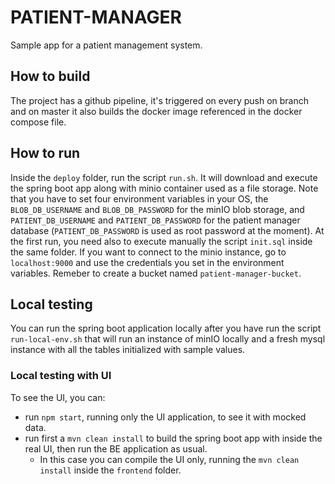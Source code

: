 # PATIENT-MANAGER

Sample app for a patient management system.

## How to build

The project has a github pipeline, it's triggered on every push on branch and on master it also builds the docker image
referenced in the docker compose file.

## How to run

Inside the `deploy` folder, run the script `run.sh`. It will download and execute the spring boot app along with minio
container used as a file storage.
Note that you have to set four environment variables in your OS, the `BLOB_DB_USERNAME` and `BLOB_DB_PASSWORD` for the
minIO blob storage, and `PATIENT_DB_USERNAME` and `PATIENT_DB_PASSWORD` for the patient manager database
(`PATIENT_DB_PASSWORD` is used as root password at the moment).
At the first run, you need also to execute manually the script `init.sql` inside the same folder. 
If you want to connect to the minio instance, go to `localhost:9000` and use the credentials you set in the environment
variables. Remeber to create a bucket named `patient-manager-bucket`.

## Local testing

You can run the spring boot application locally after you have run the script `run-local-env.sh` that will run an instance of
minIO locally and a fresh mysql instance with all the tables initialized with sample values.

### Local testing with UI

To see the UI, you can:
- run `npm start`, running only the UI application, to see it with mocked data.
- run first a `mvn clean install` to build the spring boot app with inside the real UI, 
then run the BE application as usual.
  - In this case you can compile the UI only, running the `mvn clean install` inside the `frontend` folder.